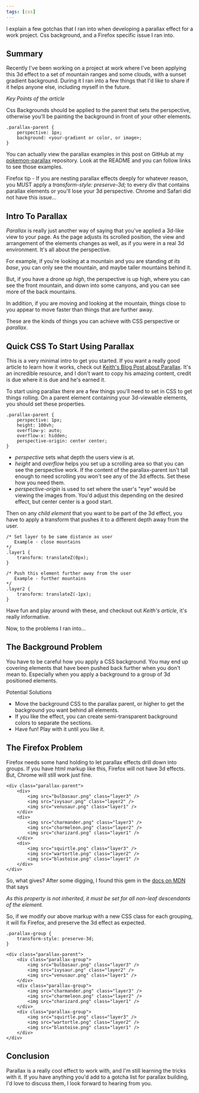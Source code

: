 ```yaml
---
tags: [css]
---
```


I explain a few gotchas that I ran into when developing a parallax effect for a work project.  Css background, and a Firefox specific issue I ran into.

## Summary

Recently I've been working on a project at work where I've been applying this 3d effect to a set of mountain ranges and some clouds, with a sunset gradient background.  During it I ran into a few things that I'd like to share if it helps anyone else, including myself in the future.

_Key Points of the article_

Css Backgrounds should be applied to the parent that sets the perspective, otherwise you'll be painting the background in front of your other elements.
```
.parallax-parent {
    perspective: 1px;
    background: <your-gradient or color, or image>;
}
```

You can actually view the parallax examples in this post on GitHub at my [pokemon-parallax](https://github.com/Loganras/pokemon-parallax) repository.  Look at the README and you can follow links to see those examples.

Firefox tip - If you are nesting parallax effects deeply for whatever reason, you MUST apply a _transform-style: preserve-3d;_ to every div that contains parallax elements or you'll lose your 3d perspective.  Chrome and Safari did not have this issue...

## Intro To Parallax

_Parallax_ is really just another way of saying that you've applied a 3d-like view to your page.  As the page adjusts its scrolled position, the view and arrangement of the elements changes as well, as if you were in a real 3d environment.  It's all about the perspective.

For example, if you're looking at a mountain and you are standing _at its base_, you can only see the mountain, and maybe taller mountains behind it.

But, if you have a drone _up high_, the perspective is up high, where you can see the front mountain, and down into some canyons, and you can see more of the back mountains.

In addition, if you are moving and looking at the mountain, things close to you appear to move faster than things that are further away.

These are the kinds of things you can achieve with CSS perspective or _parallax_.

## Quick CSS To Start Using Parallax

This is a very minimal intro to get you started.  If you want a really good article to learn how it works, check out [Keith's Blog Post about Parallax](https://keithclark.co.uk/articles/pure-css-parallax-websites/).  It's an incredible resource, and I don't want to copy his amazing content, credit is due where it is due and he's earned it.

To start using parallax there are a few things you'll need to set in CSS to get things rolling.  On a parent element containing your 3d-viewable elements, you should set these properties.
```
.parallax-parent {
    perspective: 1px;
    height: 100vh;
    overflow-y: auto;
    overflow-x: hidden;
    perspective-origin: center center;
}
```

- _perspective_ sets what depth the users view is at.
- _height_ and _overflow_ helps you set up a scrolling area so that you can see the perspective work.  If the content of the parallax-parent isn't tall enough to need scrolling you won't see any of the 3d effects.  Set these how you need them.
- _perspective-origin_ is used to set where the user's "eye" would be viewing the images from.  You'd adjust this depending on the desired effect, but center center is a good start.

Then on any _child element_ that you want to be part of the 3d effect, you have to apply a transform that pushes it to a different depth away from the user.
```
/* Set layer to be same distance as user
   Example - close mountains
*/
.layer1 {
    transform: translateZ(0px);
}

/* Push this element further away from the user
   Example - further mountains
*/
.layer2 {
    transform: translateZ(-1px);
}
```

Have fun and play around with these, and checkout out _Keith's article_, it's really informative.

Now, to the problems I ran into...

## The Background Problem

You have to be careful how you apply a CSS background.  You may end up covering elements that have been pushed back further when you don't mean to.  Especially when you apply a background to a group of 3d positioned elements.

Potential Solutions
- Move the background CSS to the parallax parent, or higher to get the background you want behind all elements.
- If you like the effect, you can create semi-transparent background colors to separate the sections.
- Have fun!  Play with it until you like it.

## The Firefox Problem

Firefox needs some hand holding to let parallax effects drill down into groups.  If you have html markup like this, Firefox will not have 3d effects.  But, Chrome will still work just fine.
```
<div class="parallax-parent">
    <div>
        <img src="bulbasaur.png" class="layer3" />
        <img src="ivysaur.png" class="layer2" />
        <img src="venusaur.png" class="layer1" />
    </div>
    <div>
        <img src="charmander.png" class="layer3" />
        <img src="charmeleon.png" class="layer2" />
        <img src="charizard.png" class="layer1" />
    </div>
    <div>
        <img src="squirtle.png" class="layer3" />
        <img src="wartortle.png" class="layer2" />
        <img src="blastoise.png" class="layer1" />
    </div>
</div>
```

So, what gives?  After some digging, I found this gem in the [docs on MDN](https://developer.mozilla.org/en-US/docs/Web/CSS/transform-style) that says

_As this property is not inherited, it must be set for all non-leaf descendants of the element._

So, if we modify our above markup with a new CSS class for each grouping, it will fix Firefox, and preserve the 3d effect as expected.
```
.parallax-group {
    transform-style: preserve-3d;
}
```
```
<div class="parallax-parent">
    <div class="parallax-group">
        <img src="bulbasaur.png" class="layer3" />
        <img src="ivysaur.png" class="layer2" />
        <img src="venusaur.png" class="layer1" />
    </div>
    <div class="parallax-group">
        <img src="charmander.png" class="layer3" />
        <img src="charmeleon.png" class="layer2" />
        <img src="charizard.png" class="layer1" />
    </div>
    <div class="parallax-group">
        <img src="squirtle.png" class="layer3" />
        <img src="wartortle.png" class="layer2" />
        <img src="blastoise.png" class="layer1" />
    </div>
</div>
```

## Conclusion

Parallax is a really cool effect to work with, and I'm still learning the tricks with it.  If you have anything you'd add to a gotcha list for parallax building, I'd love to discuss them, I look forward to hearing from you.